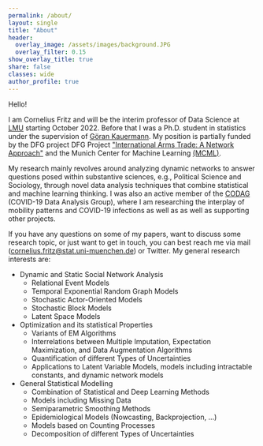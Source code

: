 ```yaml
---
permalink: /about/
layout: single
title: "About"
header:
  overlay_image: /assets/images/background.JPG
  overlay_filter: 0.15
show_overlay_title: true
share: false
classes: wide
author_profile: true  
---
```


Hello! 

I am Cornelius Fritz and will be the interim professor of Data Science at [LMU](https://www.lmu.de/de/index.html) starting October 2022. Before that I was a Ph.D. student in statistics under the supervision of [Göran Kauermann](https://www.en.wisostat.statistik.uni-muenchen.de/personen/lehrstuhlinhaber/kauermann/index.html). My position is partially funded by the DFG project DFG Project ["International Arms Trade: A Network Approach"](https://www.arms-trade-research.uni-muenchen.de/index.html) and the  Munich Center for Machine Learning [(MCML)](https://mcml.ai/). <br>

My research mainly revolves around analyzing dynamic networks to answer questions posed within substantive sciences, e.g., Political Science and Sociology, through novel data analysis techniques that combine statistical and machine learning thinking. I was also an active member of the [CODAG](https://www.covid19.statistik.uni-muenchen.de/index.html) (COVID-19 Data Analysis Group), where I am researching the interplay of mobility patterns and COVID-19 infections as well as as well as supporting other projects. <br>

If you have any questions on some of my papers, want to discuss some research topic, or just want to get in touch, you can best reach me via mail (cornelius.fritz@stat.uni-muenchen.de) or Twitter. My general research interests are: 

+ Dynamic and Static Social Network Analysis 
  + Relational Event Models
  + Temporal Exponential Random Graph Models 
  + Stochastic Actor-Oriented Models
  + Stochastic Block Models 
  + Latent Space Models 
+ Optimization and its statistical Properties
  + Variants of EM Algorithms 
  + Interrelations between Multiple Imputation, Expectation Maximization, and Data Augmentation Algorithms 
  + Quantification of different Types of Uncertainties    
  + Applications to Latent Variable Models, models including intractable constants, and dynamic network models 
+ General Statistical Modelling 
  + Combination of Statistical and Deep Learning Methods
  + Models including Missing Data
  + Semiparametric Smoothing Methods 
  + Epidemiological Models (Nowcasting, Backprojection, ...)  
  + Models based on Counting Processes
  + Decomposition of different Types of Uncertainties  
  


